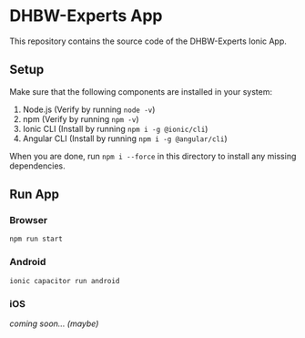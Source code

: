 # DHBW-Experts App

This repository contains the source code of the DHBW-Experts Ionic App.



## Setup

Make sure that the following components are installed in your system:
1. Node.js (Verify by running `node -v`)
2. npm (Verify by running `npm -v`)
3. Ionic CLI (Install by running `npm i -g @ionic/cli`)
4. Angular CLI (Install by running `npm i -g @angular/cli`)

When you are done, run `npm i --force` in this directory to install any missing dependencies.



## Run App

### Browser

`npm run start`

### Android

`ionic capacitor run android`

### iOS

*coming soon... (maybe)*